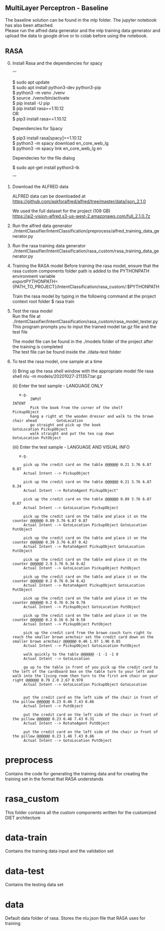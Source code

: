 ## MultiLayer Perceptron - Baseline

The baseline solution can be found in the mlp folder. The jupyter notebook has also been attached.<br/>
Please run the alfred data generator and the mlp training data generator and upload the data to google drive or to colab before using the notebook.<br/>


## RASA
0. Install Rasa and the dependencies for spacy<br/>

    '''
   
    $ sudo apt update <br/>
    $ sudo apt install python3-dev python3-pip <br/>
    $ python3 -m venv ./venv <br/>
    $ source ./venv/bin/activate <br/>
    $ pip install -U pip <br/>
    $ pip install rasa==1.10.12 <br/>
     OR <br/>
    $ pip3 install rasa==1.10.12 <br/>

    Dependencies for Spacy

    $ pip3 install rasa[spacy]==1.10.12 <br/>
    $ python3 -m spacy download en_core_web_lg <br/>
    $ python3 -m spacy link en_core_web_lg en <br/>
    
    Dependecies for the file dialog <br/>
    
    $ sudo apt-get install python3-tk<br/>
   
   '''

1. Download the ALFRED data<br/>

    ALFRED data can be downloaded at https://github.com/askforalfred/alfred/tree/master/data/json_2.1.0 <br/>
    
    We used the full dataset for the project (109 GB)<br/>
    https://ai2-vision-alfred.s3-us-west-2.amazonaws.com/full_2.1.0.7z<br/>
    
    
2. Run the alfred data generator<br/>
     ./IntentClassifier/IntentClassification/preprocess/alfred_training_data_generator.py<br/>
    
    
3. Run the rasa training data generator<br/>
     ./IntentClassifier/IntentClassification/rasa_custom/rasa_training_data_generator.py<br/>
 
 
4. Training the RASA model
    Before training the rasa model, ensure that the rasa custom components folder path is added to the PYTHONPATH environment variable <br/>
    $export PYTHONPATH=${PATH_TO_PROJECT}/IntentClassification/rasa_custom/:$PYTHONPATH <br/>
    
    Train the rasa model by typing in the following command at the project context root folder
    $ rasa train<br/>
    
    
5. Test the rasa model<br/>
    Run the file at ./IntentClassifier/IntentClassification/rasa_custom/rasa_model_tester.py <br/>
    This program prompts you to input the trained model tar.gz file and the test file<br/>
    
    The model file can be found in the ./models folder of the project after the training is completed<br/>
    The test file can be found inside the ./data-test folder<br/>

6. To test the rasa model, one sample at a time

    (i)   Bring up the rasa shell window with the appropriate model file
          rasa shell nlu -m models/20201027-211357.tar.gz
        
    (ii)  Enter the test sample - LANGUAGE ONLY
    
          e.g. 
               INPUT                                                                        INTENT
               Pick the book from the corner of the shelf                                   PickupObject            
               hang a right at the wooden dresser and walk to the brown chair ahead         GotoLocation
               go straight and pick up the book                                             GotoLocation PickupObject
               walk straight and put the tea cup down                                       GotoLocation PutObject   
         
    (iii) Enter the test sample - LANGUAGE AND VISUAL INFO

          e.g.
          
            pick up the credit card on the table @@@@@@ 0.21 3.76 6.87 0.87
            Actual Intent --> PickupObject

            pick up the credit card on the table @@@@@@ 0.21 3.76 6.87 0.34
            Actual Intent --> RotateAgent PickupObject"

            pick up the credit card on the table @@@@@@ 0.89 3.76 6.87 0.87
            Actual Intent --> GotoLocation PickupObject
            
            pick up the credit card on the table and place it on the counter @@@@@@ 0.89 3.76 6.87 0.87
            Actual Intent --> GotoLocation PickupObject GotoLocation PutObject
            
            pick up the credit card on the table and place it on the counter @@@@@@ 0.39 3.76 6.87 0.42
            Actual Intent --> RotateAgent PickupObject GotoLocation PutObject
            
            pick up the credit card on the table and place it on the counter @@@@@@ 2.9 3.76 0.34 0.42
            Actual Intent --> GotoLocation PickupObject PutObject
            
            pick up the credit card on the table and place it on the counter @@@@@@ 0.2 0.76 0.34 0.42
            Actual Intent --> RotateAgent PickupObject GotoLocation PutObject
            
            pick up the credit card on the table and place it on the counter @@@@@@ 0.2 0.76 0.34 0.78
            Actual Intent --> PickupObject GotoLocation PutObject
            
            pick up the credit card on the table and place it on the counter @@@@@@ 0.2 0.16 0.34 0.58
            Actual Intent --> PickupObject PutObject
            
            pick up the credit card from the brown couch turn right to reach the smaller brown armchair set the credit card down on the smaller brown armchair @@@@@@ 0.46 1.97 1.96 0.85
            Actual Intent --> PickupObject GotoLocation PutObject
            
            walk quickly to the table @@@@@@ -1 -1 -1 0
            Actual Intent --> GotoLocation
            
            go up to the table in front of you pick up the credit card to the left of the cardboard box on the table turn to your left and walk into the living room then turn to the first arm chair on your right @@@@@@ 0.79 2.0 2.67 0.978
            Actual Intent --> GotoLocation PickupObject GotoLocation
            
            
            put the credit card on the left side of the chair in front of the pillow @@@@@@ 0.23 0.46 7.43 0.86
            Actual Intent --> PutObject
            
            put the credit card on the left side of the chair in front of the pillow @@@@@@ 0.23 0.46 7.43 0.31
            Actual Intent --> RotateAgent PutObject
            
            put the credit card on the left side of the chair in front of the pillow @@@@@@ 0.23 1.46 7.43 0.86
            Actual Intent --> GotoLocation PutObject


# preprocess
Contains the code for generating the training data and for creating the training set in the format that RASA understands

# rasa_custom
This folder contains all the custom components written for the customized DIET architecture

# data-train 
Contains the training data input and the validation set

# data-test
Contains the testing data set

# data
Default data folder of rasa. Stores the nlu.json file that RASA uses for training




